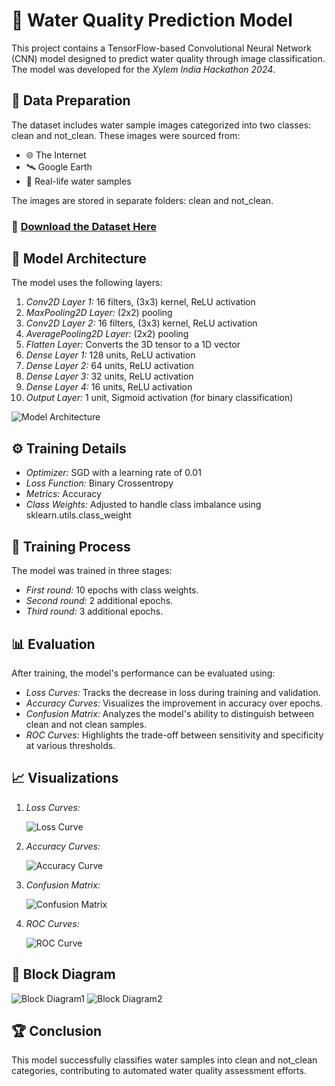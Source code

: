 # 🌊 Water Quality Prediction Model

This project contains a TensorFlow-based Convolutional Neural Network (CNN) model designed to predict water quality through image classification. The model was developed for the *Xylem India Hackathon 2024*.

## 📂 Data Preparation

The dataset includes water sample images categorized into two classes: clean and not_clean. These images were sourced from:

- 🌐 The Internet
- 🛰️ Google Earth
- 🧪 Real-life water samples

The images are stored in separate folders: clean and not_clean.

### 🔗 [Download the Dataset Here](https://drive.google.com/drive/folders/1m6iHzfI5Roy4-1j7Fbvhd5J6ljrlgwzl?usp=drive_link)

## 🧠 Model Architecture

The model uses the following layers:

1. *Conv2D Layer 1:* 16 filters, (3x3) kernel, ReLU activation
2. *MaxPooling2D Layer:* (2x2) pooling
3. *Conv2D Layer 2:* 16 filters, (3x3) kernel, ReLU activation
4. *AveragePooling2D Layer:* (2x2) pooling
5. *Flatten Layer:* Converts the 3D tensor to a 1D vector
6. *Dense Layer 1:* 128 units, ReLU activation
7. *Dense Layer 2:* 64 units, ReLU activation
8. *Dense Layer 3:* 32 units, ReLU activation
9. *Dense Layer 4:* 16 units, ReLU activation
10. *Output Layer:* 1 unit, Sigmoid activation (for binary classification)

![Model Architecture](https://i.imgur.com/gVmbPcZ.jpeg)

## ⚙️ Training Details

- *Optimizer:* SGD with a learning rate of 0.01
- *Loss Function:* Binary Crossentropy
- *Metrics:* Accuracy
- *Class Weights:* Adjusted to handle class imbalance using sklearn.utils.class_weight

## 🎯 Training Process

The model was trained in three stages:

- *First round:* 10 epochs with class weights.
- *Second round:* 2 additional epochs.
- *Third round:* 3 additional epochs.

## 📊 Evaluation

After training, the model's performance can be evaluated using:

- *Loss Curves:* Tracks the decrease in loss during training and validation.
- *Accuracy Curves:* Visualizes the improvement in accuracy over epochs.
- *Confusion Matrix:* Analyzes the model's ability to distinguish between clean and not clean samples.
- *ROC Curves:* Highlights the trade-off between sensitivity and specificity at various thresholds.

## 📈 Visualizations

1. *Loss Curves:*
   
   ![Loss Curve](https://i.imgur.com/CKBSIrB.jpeg)
   
2. *Accuracy Curves:*
   
   ![Accuracy Curve](https://i.imgur.com/TUmNvAD.jpeg)
   
3. *Confusion Matrix:*
   
   ![Confusion Matrix](https://i.imgur.com/C9F7t3O.jpeg)
   
4. *ROC Curves:*
   
   ![ROC Curve](https://i.imgur.com/SwnUoeL.jpeg)

## 🔢 Block Diagram

![Block Diagram1](https://i.imgur.com/kJUIYCK.jpeg)
![Block Diagram2](https://i.imgur.com/EXPIAay.jpeg)

## 🏆 Conclusion

This model successfully classifies water samples into clean and not_clean categories, contributing to automated water quality assessment efforts.
